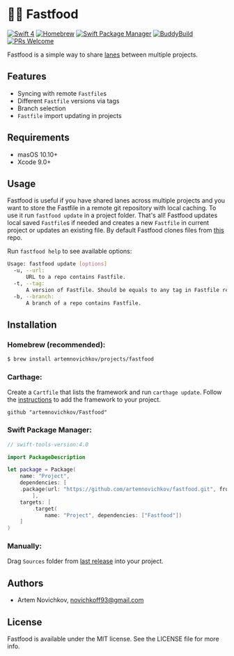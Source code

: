 # 🍔🍟 Fastfood

[![Swift 4](https://img.shields.io/badge/Swift-4-orange.svg?style=flat)](https://swift.org)
[![Homebrew](https://img.shields.io/badge/homebrew-compatible-brightgreen.svg?style=flat)]()
[![Swift Package Manager](https://img.shields.io/badge/spm-compatible-brightgreen.svg?style=flat)](https://swift.org/package-manager)
[![BuddyBuild](https://dashboard.buddybuild.com/api/statusImage?appID=59c87630d2b355000114c416&branch=master&build=latest)](https://dashboard.buddybuild.com/apps/59c87630d2b355000114c416/build/latest?branch=master)
[![PRs Welcome](https://img.shields.io/badge/PRs-welcome-brightgreen.svg?style=flat)](http://makeapullrequest.com)

Fastfood is a simple way to share [lanes](https://github.com/fastlane/fastlane) between multiple projects.

## Features

- Syncing with remote `Fastfile`s
- Different `Fastfile` versions via tags
- Branch selection
- `Fastfile` import updating in projects

## Requirements

- masOS 10.10+
- Xcode 9.0+

## Usage

Fastfood is useful if you have shared lanes across multiple projects and you want to store the Fastfile in a remote git repository with local caching.
To use it run `fastfood update` in a project folder. That's all! Fastfood updates local saved `Fastfile`s if needed and creates a new `Fastfile` in current project or updates an existing file. By default Fastfood clones files from [this](https://github.com/artemnovichkov/fastfile-test) repo.

Run `fastfood help` to see available options:

```bash
Usage: fastfood update [options]
  -u, --url:
      URL to a repo contains Fastfile.
  -t, --tag:
      A version of Fastfile. Should be equals to any tag in Fastfile repo.
  -b, --branch:
      A branch of a repo contains Fastfile.
```
## Installation

### Homebrew (recommended):
```bash
$ brew install artemnovichkov/projects/fastfood
```
### Carthage:
Create a `Cartfile` that lists the framework and run `carthage update`. Follow the [instructions](https://github.com/Carthage/Carthage#adding-frameworks-to-an-application) to add the framework to your project.

```
github "artemnovichkov/Fastfood"
```
### Swift Package Manager:
```swift
// swift-tools-version:4.0

import PackageDescription

let package = Package(
    name: "Project",
    dependencies: [
    .package(url: "https://github.com/artemnovichkov/fastfood.git", from: "1.0.0"),
        ],
    targets: [
        .target(
            name: "Project", dependencies: ["Fastfood"])
    ]
)
```
### Manually:
Drag `Sources` folder from [last release](https://github.com/artemnovichkov/fastfood/releases) into your project.

## Authors

* Artem Novichkov, novichkoff93@gmail.com

## License

Fastfood is available under the MIT license. See the LICENSE file for more info.

